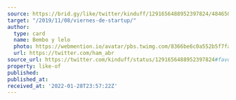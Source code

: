 ```yaml
---
source: https://brid.gy/like/twitter/kinduff/1291656488952397824/4846503973
target: "/2019/11/08/viernes-de-startup/"
author:
  type: card
  name: Bembo y lelo
  photo: https://webmention.io/avatar/pbs.twimg.com/8366be6c0a552b5f7fa01334feff4c60d24b3b9fdfdf1a3b8c72e7919e5be234.jpg
  url: https://twitter.com/ham_abr
source_url: https://twitter.com/kinduff/status/1291656488952397824#favorited-by-4846503973
property: like-of
published: 
published_at: 
received_at: '2022-01-28T23:57:22Z'
---
```


